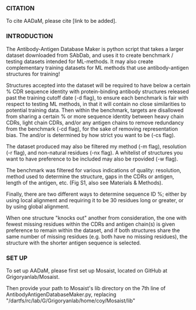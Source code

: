 ### CITATION ###

To cite AADaM, please cite [link to be added].



### INTRODUCTION ###

The Antibody-Antigen Database Maker is python script that takes a larger dataset downloaded from SAbDab, and uses it to create benchmark / testing datasets intended for ML-methods. It may also create complementary training datasets for ML methods that use antibody-antigen structures for training!

Structures accepted into the dataset will be required to have below a certain % CDR sequence identity with protein-binding antibody structures released past the training cutoff date (-d flag), to ensure each benchmark is fair with respect to testing ML methods, in that it will contain no close similarities to potential training data. Then within the benchmark, targets are disallowed from sharing a certain % or more sequence identity between heavy chain CDRs, light chain CDRs, and/or any antigen chains to remove redundancy from the benchmark (-cd flag), for the sake of removing representation bias. The and/or is determined by how strict you want to be (-cs flag).

The dataset produced may also be filtered my method (-m flag), resolution (-r flag), and non-natural residues (-nx flag). A whitelist of structures you want to have preference to be included may also be rpovided (-w flag).

The benchmark was filtered for various indications of quality: resolution, method used to determine the structure, gaps in the CDRs or antigen, length of the antigen, etc. (Fig S1, also see Materials & Methods).

Finally, there are two different ways to determine sequence ID %; either by using local alignment and requiring it to be 30 residues long or greater, or by using global alignment. 

When one structure "knocks out" another from consideration, the one with fewest missing residues within the CDRs and antigen chain(s) is given preference to remain within the dataset, and if both structures share the same number of missing residues (e.g. both have no missing residues), the structure with the shorter antigen sequence is selected. 



### SET UP ###

To set up AADaM, please first set up Mosaist, located on GitHub at Grigoryanlab/Mosaist.

Then provide your path to Mosaist's lib directory on the 7th line of AntibodyAntigenDatabaseMaker.py, replacing "/dartfs/rc/lab/G/Grigoryanlab/home/coy/Mosaist/lib"
